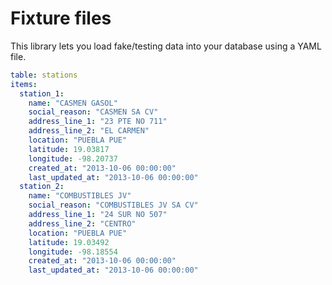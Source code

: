 # Fixture files

This library lets you load fake/testing data into your database using a YAML file. 

```yaml
table: stations
items:
  station_1:
    name: "CASMEN GASOL"
    social_reason: "CASMEN SA CV"
    address_line_1: "23 PTE NO 711"
    address_line_2: "EL CARMEN"
    location: "PUEBLA PUE"
    latitude: 19.03817
    longitude: -98.20737
    created_at: "2013-10-06 00:00:00"
    last_updated_at: "2013-10-06 00:00:00"
  station_2:
    name: "COMBUSTIBLES JV"
    social_reason: "COMBUSTIBLES JV SA CV"
    address_line_1: "24 SUR NO 507"
    address_line_2: "CENTRO"
    location: "PUEBLA PUE"
    latitude: 19.03492
    longitude: -98.18554
    created_at: "2013-10-06 00:00:00"
    last_updated_at: "2013-10-06 00:00:00"

```
